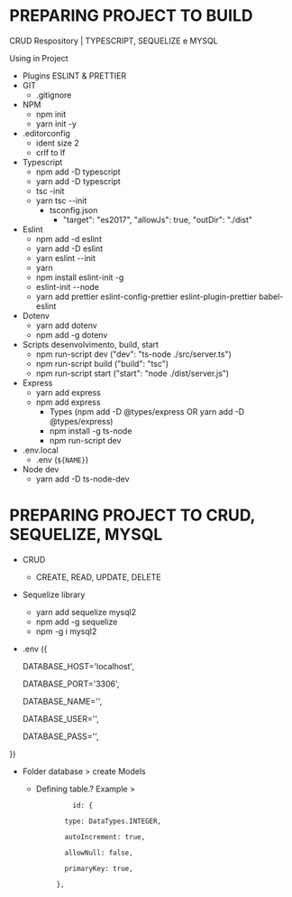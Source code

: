 # PREPARING PROJECT TO BUILD
CRUD Respository | TYPESCRIPT, SEQUELIZE e MYSQL

  Using in Project
   - Plugins ESLINT & PRETTIER
   - GIT
      - .gitignore
   - NPM
      - npm init
      - yarn init -y
   - .editorconfig
      - ident size 2
      - crlf to lf
   - Typescript
      - npm add -D typescript
      - yarn add -D typescript
      - tsc -init
      - yarn tsc --init
         - tsconfig.json
              - "target": "es2017", "allowJs": true, "outDir": "./dist"
   - Eslint
     - npm add -d eslint
     - yarn add -D eslint
     - yarn eslint --init
     - yarn
     - npm install eslint-init -g
     - eslint-init --node
     - yarn add prettier eslint-config-prettier eslint-plugin-prettier babel-eslint
   - Dotenv
     - yarn add dotenv
     - npm add -g dotenv
   - Scripts desenvolvimento, build, start
     - npm run-script dev ("dev": "ts-node ./src/server.ts")
     - npm run-script build ("build": "tsc")
     - npm run-script start ("start": "node ./dist/server.js")
   - Express
     - yarn add express
     - npm add express
        - Types (npm add -D @types/express OR yarn add -D @types/express)
        - npm install -g ts-node
        - npm run-script dev
   - .env.local
     - .env (`${NAME}`)
   - Node dev
     - yarn add -D ts-node-dev
  
  
  # PREPARING PROJECT TO CRUD, SEQUELIZE, MYSQL
  - CRUD
    - CREATE, READ, UPDATE, DELETE
  - Sequelize library
    - yarn add sequelize mysql2
    - npm add -g sequelize 
    - npm -g i mysql2
  - .env ({
  
    DATABASE_HOST='localhost',
    
    DATABASE_PORT='3306',
    
    DATABASE_NAME='',
    
    DATABASE_USER='',
    
    DATABASE_PASS='',
    
   })
   - Folder database > create Models
     - Defining table.? Example >
     
                    id: {
                    
                  type: DataTypes.INTEGER,
                  
                  autoIncrement: true,
                  
                  allowNull: false,
                  
                  primaryKey: true,
                  
                },
